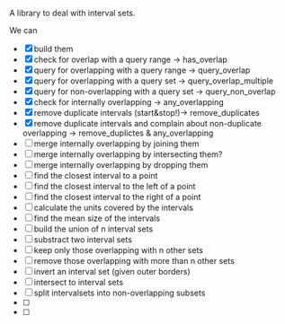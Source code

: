 A library to deal with interval sets.

We can
- [x] build them
- [x] check for overlap with a query range -> has_overlap
- [x] query for overlapping with a query range -> query_overlap
- [x] query for overlapping with a query set -> query_overlap_multiple
- [x] query for non-overlapping with a query set -> query_non_overlap
- [x] check for internally overlapping -> any_overlapping
- [x] remove duplicate intervals (start&stop!)-> remove_duplicates
- [x] remove duplicate intervals and complain about non-duplicate overlapping ->
  remove_duplictes & any_overlapping
- [ ] merge internally overlapping by joining them
- [ ] merge internally overlapping by intersecting them?
- [ ] merge internally overlapping by dropping them
- [ ] find the closest interval to a point
- [ ] find the closest interval to the left of a point
- [ ] find the closest interval to the right of a point
- [ ] calculate the units covered by the intervals
- [ ] find the mean size of the intervals
- [ ] build the union of n interval sets
- [ ] substract two interval sets 
- [ ] keep only those overlapping with n other sets
- [ ] remove those overlapping with more than n other sets
- [ ] invert an interval set (given outer borders)
- [ ] intersect to interval sets
- [ ] split intervalsets into non-overlapping subsets
- [ ]
- [ ]
